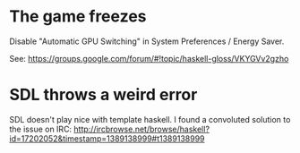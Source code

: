 # The game freezes

Disable "Automatic GPU Switching" in System Preferences / Energy Saver. 

See: https://groups.google.com/forum/#!topic/haskell-gloss/VKYGVv2gzho


# SDL throws a weird error

SDL doesn't play nice with template haskell. I found a convoluted solution to the issue on IRC: http://ircbrowse.net/browse/haskell?id=17202052&timestamp=1389138999#t1389138999
